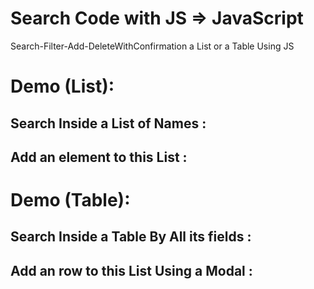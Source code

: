 # Search Code with JS => JavaScript 
 Search-Filter-Add-DeleteWithConfirmation a List or a Table Using JS

# Demo (List):
## Search Inside a List of Names :

## Add an element to this List :


# Demo (Table):
## Search Inside a Table By All its fields :

## Add an row to this List Using a Modal :
